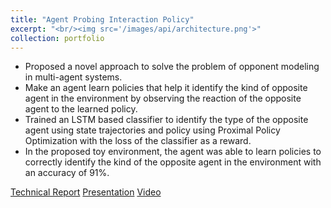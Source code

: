 ```yaml
---
title: "Agent Probing Interaction Policy"
excerpt: "<br/><img src='/images/api/architecture.png'>"
collection: portfolio
---
```


* Proposed a novel approach to solve the problem of opponent modeling in multi-agent systems.
* Make an agent learn policies that help it identify the kind of opposite agent in the environment by observing the reaction of the opposite agent to the learned policy.
* Trained an LSTM based classifier to identify the type of the opposite agent using state trajectories and policy using Proximal Policy Optimization with the loss of the classifier as a reward.
* In the proposed toy environment, the agent was able to learn policies to correctly identify the kind of the opposite agent in the environment with an accuracy of 91%.

[Technical Report](https://drive.google.com/file/d/1Qe2UHwZfNhChEc9JBpAchXBfpSkOUZZn/view?usp=sharing "Technical Report")
[Presentation](https://drive.google.com/file/d/1UVbgkMb27mf0fzUyNAEfaOzIQEnaigr9/view?usp=sharing "Presentation")
[Video](https://www.youtube.com/watch?time_continue=1&v=6Y5fpdrQifA&feature=emb_logo "Video")

